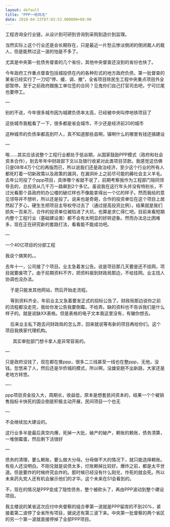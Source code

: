 ```yaml
---
layout: default
title: "PPP一地鸡毛"
date: 2018-04-23T07:03:53.000000+08:00
---
```


工程咨询全行业链，从设计到可研到咨询到采购到造价到监理。


当然实际上这个行业还是会长期存在，只是最近一片愁云惨淡倒闭的倒闭裁人的裁人，但是能熬过这一波的怕是不多了。


尤其是中央第一批债务督查的几个省份，其他中央督查还没到的省份也快了。


今年政府工作重点督查包括城投债在内的各种形式的地方政府负债，第一批督查的某省已经实行了一刀切“停、缓、调、撤”，全省项目除民生工程中央重点项目外全部暂停。至于之前政府跟施工单位签的合同？见鬼你们自己打官司去吧，宁可烂尾也要停工。

—

别的不说，今年很多城市因为城建负债率太高，已经被中央叫停地铁项目了

这些城市我粗看了一下，很多都是省会城市，不少还是经济前20的城市

这种城市的负债率都高到吓人，真不知道那些县啊，镇啊什么的哪里有钱还搞建设

—

唉……其实应该说整个工程行业都处于低谷期，从国家鼓励PPP模式（政府和社会资本合作），到去年年中财政部下文以及银行收紧对此类项目贷款。我感觉这仿佛只是08年4万个亿的再版而已，所以说我们还是政治经济，至少这个行业的所有人都死盯着一切新政策以及政策的漏洞，在漏洞补上之前尽可能的薅社会主义羊毛。去年公司投了个ppp项目，具体哪个省就不说了，前期考察我作为工程部门陪同领导去的，总投资从几千万一路飙到2个多亿。虽说我在这行年头并没有特别长，不过光看那个县政府的办公楼的破烂样也不像能拿得出一个亿的样子。然而我给的意见领导并不想听，所以还是投了。说来也是奇葩，合作的投资单位在这个项目上居然起了歹心，硬生生把项目主导权夺过去了（通过提高投资比例）。结果就是我们损失一百来万，合作的投资单位被陷进了大坑，也算是求仁得仁吧。目前来看短期内整个工程行业（基础建设类）都不会有太明显的好转迹象。然而办法总比困难多，现在正在研究新的套路打法，看看能不能成功吧。

—

一个40亿项目的分部工程

我说个搞笑的。。


去年十一，公司接了个项目。业主急着发公告。说是项目那几天要是还不挂网，项目就要废项了。由于前期资料不齐，把资料报到财政局那边，不给挂网。业主找人协调也没办法。


    于是只能发其他网站，然后开始走流程。


    等到资料齐全，年前业主又急着要发正式的招标公告了。财政局那边说你之前的流程都没走完，我给你发公告我要倒霉。不给弄。缺的资料也不告诉我们是什么样子的。就是说缺XX表格。但是表格的电子文本我这里没有，有辙你想去。


    后来业主私下跑去问财政局的怎么弄，回来就说等有新的项目再给你们。这个项目我换家代理机构。


      其实审批部门想卡拿人是非常容易的。


—


只是政府没钱了，现在都在推ppp，很多二三线甚至一线也在整ppp，无他，没钱。忽悠来了人，然后还是华侨城的模式，所以啊，没雄安趟不出新路，大家还是老地方转悠。

—-

ppp项目资金投入大，周期长，收益低，原本是想套民间资本的，结果一个个被销售指标卡快死的国企倒是积极主动开展，民间项目一个也无

— 

不会继续加大建设的。

这行业多半是最后真空内爆，死掉一大批，破产的破产，赖账的赖账，债务清算，一堆倒霉蛋，然后剩下活很好

—

债务的清理，要么赖账，要么做大分母。分母做不大的情况下，就只能选择赖账。有些人还没明白。不刚兑就是说债太多，烂账赖掉比较好。爆炸之前，都是太平世道。但是要炸的时候终究会炸的。那时候已经没有什么刚兑，作死的就会死。所以未来药丸党人还有机会展示他们的才华。这个未来在S1会看到的。

不，现在的情况是PPP变成了隐性债务，整个被砍头了，再由PPP波动到整个建设项目。


我主楼说的某省这次应付中央督察的组合拳第一波就是PPP留库的不到20%，紧接着第二波停了全省所有项目，据说还有第三波下来。中央第一批督察的两个省区的另一个第一波就直接停掉了全部PPP项目。

